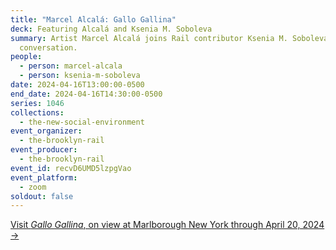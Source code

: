 ```yaml
---
title: "Marcel Alcalá: Gallo Gallina"
deck: Featuring Alcalá and Ksenia M. Soboleva
summary: Artist Marcel Alcalá joins Rail contributor Ksenia M. Soboleva for a
  conversation.
people:
  - person: marcel-alcala
  - person: ksenia-m-soboleva
date: 2024-04-16T13:00:00-0500
end_date: 2024-04-16T14:30:00-0500
series: 1046
collections:
  - the-new-social-environment
event_organizer:
  - the-brooklyn-rail
event_producer:
  - the-brooklyn-rail
event_id: recvD6UMD5lzpgVao
event_platform:
  - zoom
soldout: false
---
```

[V﻿isit *Gallo Gallina*, on view at Marlborough New York through April 20, 2024 →](https://www.marlboroughnewyork.com/exhibitions/marcel-alcala-gallo-gallina#tab:slideshow;tab-1:slideshow)